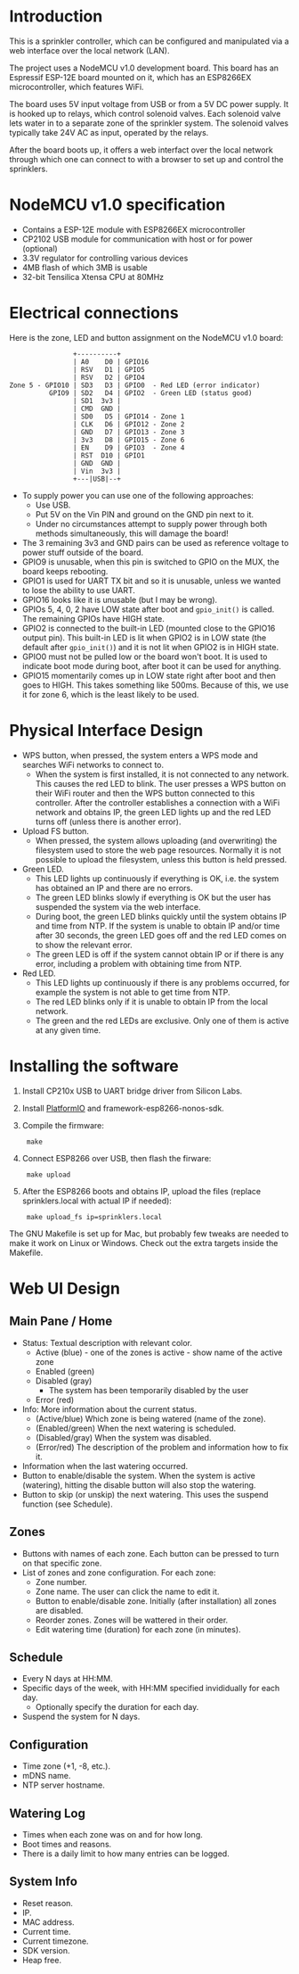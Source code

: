 Introduction
============

This is a sprinkler controller, which can be configured and manipulated
via a web interface over the local network (LAN).

The project uses a NodeMCU v1.0 development board.  This board has an
Espressif ESP-12E board mounted on it, which has an ESP8266EX microcontroller,
which features WiFi.

The board uses 5V input voltage from USB or from a 5V DC power supply.
It is hooked up to relays, which control solenoid valves.  Each solenoid
valve lets water in to a separate zone of the sprinkler system.  The solenoid
valves typically take 24V AC as input, operated by the relays.

After the board boots up, it offers a web interfact over the local network
through which one can connect to with a browser to set up and control
the sprinklers.


NodeMCU v1.0 specification
==========================

* Contains a ESP-12E module with ESP8266EX microcontroller
* CP2102 USB module for communication with host or for power (optional)
* 3.3V regulator for controlling various devices
* 4MB flash of which 3MB is usable
* 32-bit Tensilica Xtensa CPU at 80MHz


Electrical connections
======================

Here is the zone, LED and button assignment on the NodeMCU v1.0 board:

                    +----------+
                    | A0    D0 | GPIO16
                    | RSV   D1 | GPIO5
                    | RSV   D2 | GPIO4
    Zone 5 - GPIO10 | SD3   D3 | GPIO0  - Red LED (error indicator)
              GPIO9 | SD2   D4 | GPIO2  - Green LED (status good)
                    | SD1  3v3 |
                    | CMD  GND |
                    | SD0   D5 | GPIO14 - Zone 1
                    | CLK   D6 | GPIO12 - Zone 2
                    | GND   D7 | GPIO13 - Zone 3
                    | 3v3   D8 | GPIO15 - Zone 6
                    | EN    D9 | GPIO3  - Zone 4
                    | RST  D10 | GPIO1
                    | GND  GND |
                    | Vin  3v3 |
                    +---|USB|--+

* To supply power you can use one of the following approaches:
    - Use USB.
    - Put 5V on the Vin PIN and ground on the GND pin next to it.
    - Under no circumstances attempt to supply power through both methods
      simultaneously, this will damage the board!
* The 3 remaining 3v3 and GND pairs can be used as reference voltage to power
  stuff outside of the board.
* GPIO9 is unusable, when this pin is switched to GPIO on the MUX, the board
  keeps rebooting.
* GPIO1 is used for UART TX bit and so it is unusable, unless we wanted to lose
  the ability to use UART.
* GPIO16 looks like it is unusable (but I may be wrong).
* GPIOs 5, 4, 0, 2 have LOW state after boot and `gpio_init()` is called.
  The remaining GPIOs have HIGH state.
* GPIO2 is connected to the built-in LED (mounted close to the GPIO16 output pin).
  This built-in LED is lit when GPIO2 is in LOW state (the default after
  `gpio_init()`) and it is not lit when GPIO2 is in HIGH state.
* GPIO0 must not be pulled low or the board won't boot.  It is used to indicate
  boot mode during boot, after boot it can be used for anything.
* GPIO15 momentarily comes up in LOW state right after boot and then goes to HIGH.
  This takes something like 500ms.  Because of this, we use it for zone 6,
  which is the least likely to be used.


Physical Interface Design
=========================

* WPS button, when pressed, the system enters a WPS mode and searches WiFi
  networks to connect to.
  - When the system is first installed, it is not connected to any network.
    This causes the red LED to blink.  The user presses a WPS button
    on their WiFi router and then the WPS button connected to this controller.
    After the controller establishes a connection with a WiFi network and obtains
    IP, the green LED lights up and the red LED turns off (unless there is another
    error).
* Upload FS button.
  - When pressed, the system allows uploading (and overwriting)
    the filesystem used to store the web page resources.  Normally it is not
    possible to upload the filesystem, unless this button is held pressed.
* Green LED.
  - This LED lights up continuously if everything is OK, i.e. the system
    has obtained an IP and there are no errors.
  - The green LED blinks slowly if everything is OK but the user has suspended
    the system via the web interface.
  - During boot, the green LED blinks quickly until the system obtains IP and
    time from NTP.  If the system is unable to obtain IP and/or time after 30
    seconds, the green LED goes off and the red LED comes on to show the
    relevant error.
  - The green LED is off if the system cannot obtain IP or if there is any error,
    including a problem with obtaining time from NTP.
* Red LED.
  - This LED lights up continuously if there is any problems occurred, for example
    the system is not able to get time from NTP.
  - The red LED blinks only if it is unable to obtain IP from the local network.
  - The green and the red LEDs are exclusive.  Only one of them is active at any
    given time.


Installing the software
=======================

1. Install CP210x USB to UART bridge driver from Silicon Labs.

2. Install [PlatformIO](https://platformio.org) and framework-esp8266-nonos-sdk.

3. Compile the firmware:

        make

4. Connect ESP8266 over USB, then flash the firware:

        make upload

5. After the ESP8266 boots and obtains IP, upload the files
   (replace sprinklers.local with actual IP if needed):

        make upload_fs ip=sprinklers.local

The GNU Makefile is set up for Mac, but probably few tweaks are needed to make
it work on Linux or Windows.  Check out the extra targets inside the Makefile.


Web UI Design
=============

Main Pane / Home
----------------

* Status: Textual description with relevant color.
    - Active (blue) - one of the zones is active - show name of the active zone
    - Enabled (green)
    - Disabled (gray)
        + The system has been temporarily disabled by the user
    - Error (red)
* Info: More information about the current status.
    - (Active/blue) Which zone is being watered (name of the zone).
    - (Enabled/green) When the next watering is scheduled.
    - (Disabled/gray) When the system was disabled.
    - (Error/red) The description of the problem and information how to fix it.
* Information when the last watering occurred.
* Button to enable/disable the system.  When the system is active (watering),
  hitting the disable button will also stop the watering.
* Button to skip (or unskip) the next watering.  This uses the suspend
  function (see Schedule).

Zones
-----

* Buttons with names of each zone.  Each button can be pressed to turn on
  that specific zone.
* List of zones and zone configuration.  For each zone:
    - Zone number.
    - Zone name.  The user can click the name to edit it.
    - Button to enable/disable zone.  Initially (after installation) all zones
      are disabled.
    - Reorder zones.  Zones will be wattered in their order.
    - Edit watering time (duration) for each zone (in minutes).

Schedule
--------

* Every N days at HH:MM.
* Specific days of the week, with HH:MM specified invididually for each day.
    - Optionally specify the duration for each day.
* Suspend the system for N days.

Configuration
-------------

* Time zone (+1, -8, etc.).
* mDNS name.
* NTP server hostname.

Watering Log
------------

* Times when each zone was on and for how long.
* Boot times and reasons.
* There is a daily limit to how many entries can be logged.

System Info
-----------

* Reset reason.
* IP.
* MAC address.
* Current time.
* Current timezone.
* SDK version.
* Heap free.
